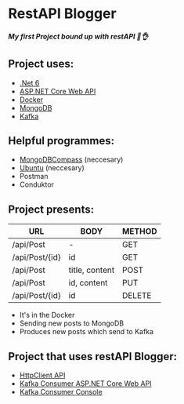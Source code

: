 # RestAPI Blogger
##### My first Project bound up with restAPI 🐧👌

## Project uses: 

- [.Net 6](https://dotnet.microsoft.com/en-us/download/dotnet/6.0)
- [ASP.NET Core Web API](https://learn.microsoft.com/en-us/aspnet/core/tutorials/first-web-api?view=aspnetcore-7.0&tabs=visual-studio)
- [Docker](https://www.docker.com/)
- [MongoDB](https://www.mongodb.com/home)
- [Kafka](https://kafka.apache.org/)


## Helpful programmes: 

- [MongoDBCompass](https://www.mongodb.com/try/download/compass) (neccesary)
- [Ubuntu](https://ubuntu.com/) (neccesary)
- Postman
- Conduktor

## Project presents: 

|URL   |BODY   | METHOD   |
| ------------ | ------------ | ------------ |
| /api/Post  | - | GET  |
| /api/Post/{id}  | id  | GET  |
| /api/Post  |  title, content |  POST |
| /api/Post  |  id, content |  PUT |
| /api/Post/{id}  |  id |  DELETE |

- It's in the Docker
- Sending new posts to MongoDB 
- Produces new posts which send to Kafka

## Project that uses restAPI Blogger:

- [HttpClient API](https://github.com/MstrJ/HttpClient-restApi1)
- [Kafka Consumer ASP.NET Core Web API](https://github.com/MstrJ/KafkaConsumerAPI)
- [Kafka Consumer Console](https://github.com/MstrJ/KafkaConsumerConsole)

<!--INSTALATION  -->

